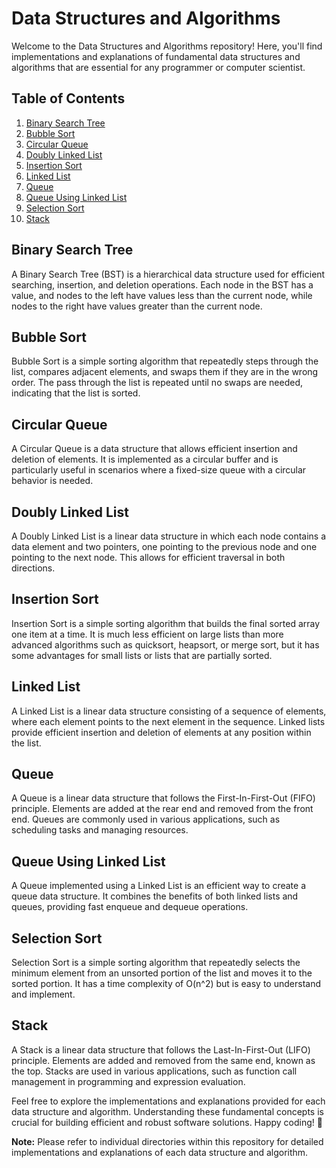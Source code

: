 # Data Structures and Algorithms

Welcome to the Data Structures and Algorithms repository! Here, you'll find implementations and explanations of fundamental data structures and algorithms that are essential for any programmer or computer scientist.

## Table of Contents

1. [Binary Search Tree](#binary-search-tree)
2. [Bubble Sort](#bubble-sort)
3. [Circular Queue](#circular-queue)
4. [Doubly Linked List](#doubly-linked-list)
5. [Insertion Sort](#insertion-sort)
6. [Linked List](#linked-list)
7. [Queue](#queue)
8. [Queue Using Linked List](#queue-using-linked-list)
9. [Selection Sort](#selection-sort)
10. [Stack](#stack)

## Binary Search Tree

A Binary Search Tree (BST) is a hierarchical data structure used for efficient searching, insertion, and deletion operations. Each node in the BST has a value, and nodes to the left have values less than the current node, while nodes to the right have values greater than the current node.

## Bubble Sort

Bubble Sort is a simple sorting algorithm that repeatedly steps through the list, compares adjacent elements, and swaps them if they are in the wrong order. The pass through the list is repeated until no swaps are needed, indicating that the list is sorted.

## Circular Queue

A Circular Queue is a data structure that allows efficient insertion and deletion of elements. It is implemented as a circular buffer and is particularly useful in scenarios where a fixed-size queue with a circular behavior is needed.

## Doubly Linked List

A Doubly Linked List is a linear data structure in which each node contains a data element and two pointers, one pointing to the previous node and one pointing to the next node. This allows for efficient traversal in both directions.

## Insertion Sort

Insertion Sort is a simple sorting algorithm that builds the final sorted array one item at a time. It is much less efficient on large lists than more advanced algorithms such as quicksort, heapsort, or merge sort, but it has some advantages for small lists or lists that are partially sorted.

## Linked List

A Linked List is a linear data structure consisting of a sequence of elements, where each element points to the next element in the sequence. Linked lists provide efficient insertion and deletion of elements at any position within the list.

## Queue

A Queue is a linear data structure that follows the First-In-First-Out (FIFO) principle. Elements are added at the rear end and removed from the front end. Queues are commonly used in various applications, such as scheduling tasks and managing resources.

## Queue Using Linked List

A Queue implemented using a Linked List is an efficient way to create a queue data structure. It combines the benefits of both linked lists and queues, providing fast enqueue and dequeue operations.

## Selection Sort

Selection Sort is a simple sorting algorithm that repeatedly selects the minimum element from an unsorted portion of the list and moves it to the sorted portion. It has a time complexity of O(n^2) but is easy to understand and implement.

## Stack

A Stack is a linear data structure that follows the Last-In-First-Out (LIFO) principle. Elements are added and removed from the same end, known as the top. Stacks are used in various applications, such as function call management in programming and expression evaluation.

Feel free to explore the implementations and explanations provided for each data structure and algorithm. Understanding these fundamental concepts is crucial for building efficient and robust software solutions. Happy coding! 🚀

**Note:** Please refer to individual directories within this repository for detailed implementations and explanations of each data structure and algorithm.
